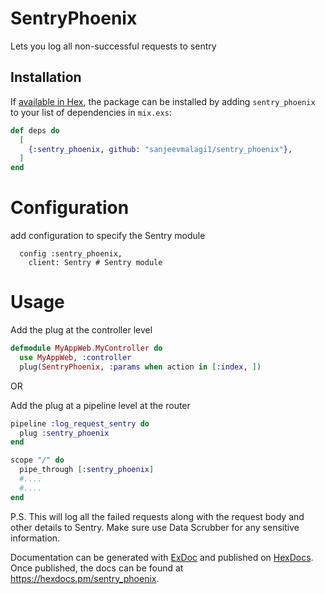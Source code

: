 # SentryPhoenix

Lets you log all non-successful requests to sentry

## Installation

If [available in Hex](https://hex.pm/docs/publish), the package can be installed
by adding `sentry_phoenix` to your list of dependencies in `mix.exs`:

```elixir
def deps do
  [
    {:sentry_phoenix, github: "sanjeevmalagi1/sentry_phoenix"},
  ]
end
```

# Configuration

add configuration to specify the Sentry module
```
  config :sentry_phoenix,
    client: Sentry # Sentry module
```

# Usage

Add the plug at the controller level
```elixir
defmodule MyAppWeb.MyController do
  use MyAppWeb, :controller
  plug(SentryPhoenix, :params when action in [:index, ])
```

OR

Add the plug at a pipeline level at the router
```elixir
pipeline :log_request_sentry do
  plug :sentry_phoenix
end

scope "/" do
  pipe_through [:sentry_phoenix]
  #....
  #....
end
```

P.S. This will log all the failed requests along with the request body and other details to Sentry. Make sure use Data Scrubber for any sensitive information.

Documentation can be generated with [ExDoc](https://github.com/elixir-lang/ex_doc)
and published on [HexDocs](https://hexdocs.pm). Once published, the docs can
be found at <https://hexdocs.pm/sentry_phoenix>.

